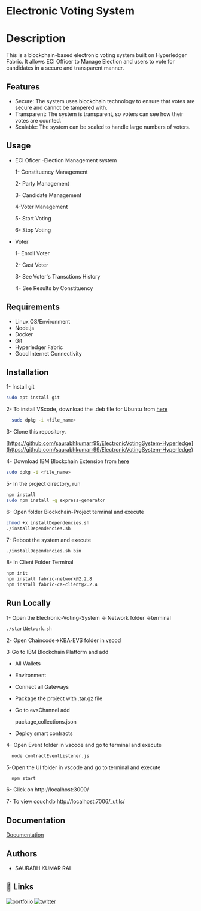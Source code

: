 # Electronic Voting System


# Description
This is a blockchain-based electronic voting system built on Hyperledger Fabric. It allows ECI Officer to Manage Election and users to vote for candidates in a secure and transparent manner.


## Features

- Secure: The system uses blockchain technology to ensure that votes are secure and cannot be tampered with.
- Transparent: The system is transparent, so voters can see how their votes are counted.
- Scalable: The system can be scaled to handle large numbers of voters.


## Usage

- ECI Oficer -Election Management system

  1- Constituency Management
   
  2- Party Management

  3- Candidate Management

  4-Voter Management

  5- Start Voting

  6- Stop Voting

- Voter

  1- Enroll Voter

  2- Cast Voter

  3- See Voter's Transctions History

  4- See Results by Constituency



## Requirements

- Linux OS/Environment
- Node.js
- Docker
- Git
- Hyperledger Fabric
- Good Internet Connectivity


## Installation

1- Install git

```bash
sudo apt install git
```


2- To install VScode, download the .deb file for Ubuntu from 
[here](https://code.visualstudio.com/download)

```bash
  sudo dpkg -i <file_name>
```
3- Clone this repository.


[https://github.com/saurabhkumarr99/ElectronicVotingSystem-Hyperledge](https://github.com/saurabhkumarr99/ElectronicVotingSystem-Hyperledge)



4- Download IBM Blockchain Extension from
[here](https://gitlab.com/CHF_KBA/kba_chf_ibmblockchainplatformextension_vscode/-/raw/main/ibm-blockchain-platform-2.0.8.vsix?inline=false)

```bash
sudo dpkg -i <file_name>
```  

5- In the project directory, run 
```bash
npm install
sudo npm install -g express-generator
```  

6- Open folder Blockchain-Project terminal and
execute
```bash
chmod +x installDependencies.sh
./installDependencies.sh
```  

7- Reboot the system and execute
```bash
./installDependencies.sh bin
``` 

8- In Client Folder Terminal
```bash
npm init
npm install fabric-network@2.2.8
npm install fabric-ca-client@2.2.4
``` 
## Run Locally

1- Open the Electronic-Voting-System -> 
Network folder ->terminal

```bash
./startNetwork.sh
``` 

2- Open Chaincode->KBA-EVS folder in vscod

3-Go to IBM Blockchain Platform and add

- All Wallets
- Environment
- Connect all Gateways
- Package the project with .tar.gz file
- Go to evsChannel add

  package,collections.json

- Deploy smart contracts

4- Open Event folder in vscode and go to terminal and execute
```bash
  node contractEventListener.js
```

5-Open the UI folder in vscode and go to terminal and execute
```bash
  npm start
```

6- Click on http://localhost:3000/

7- To view couchdb http://localhost:7006/_utils/


## Documentation

[Documentation](https://github.com/saurabhkumarr99/ElectronicVotingSystem-Hyperledger/blob/master/ElectronicVotingSystemDoc.pdf)


## Authors

- SAURABH KUMAR RAI



## 🔗 Links
[![portfolio](https://img.shields.io/badge/my_portfolio-000?style=for-the-badge&logo=ko-fi&logoColor=white)](https://saurabhkumarr99.github.io/MyResume/)
[![twitter](https://img.shields.io/badge/twitter-1DA1F2?style=for-the-badge&logo=twitter&logoColor=white)](https://twitter.com/@saurabhkumarr99)

